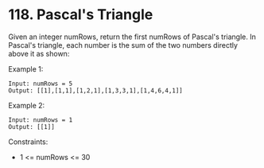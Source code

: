 # 118. Pascal's Triangle

Given an integer numRows, return the first numRows of Pascal's triangle.
In Pascal's triangle, each number is the sum of the two numbers directly above it as shown:
 

Example 1:
```
Input: numRows = 5
Output: [[1],[1,1],[1,2,1],[1,3,3,1],[1,4,6,4,1]]
```

Example 2:
```
Input: numRows = 1
Output: [[1]]
```

Constraints:
 - 1 <= numRows <= 30